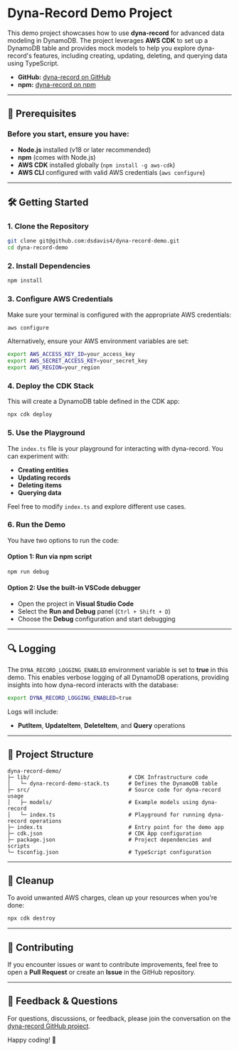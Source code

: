 # Dyna-Record Demo Project

This demo project showcases how to use **dyna-record** for advanced data modeling in DynamoDB. The project leverages **AWS CDK** to set up a DynamoDB table and provides mock models to help you explore dyna-record's features, including creating, updating, deleting, and querying data using TypeScript.

- **GitHub:** [dyna-record on GitHub](https://github.com/dsdavis4/dyna-record)
- **npm:** [dyna-record on npm](https://www.npmjs.com/package/dyna-record)

---

## 🚀 **Prerequisites**

### Before you start, ensure you have:

- **Node.js** installed (v18 or later recommended)
- **npm** (comes with Node.js)
- **AWS CDK** installed globally (`npm install -g aws-cdk`)
- **AWS CLI** configured with valid AWS credentials (`aws configure`)

---

## 🛠️ **Getting Started**

### 1. **Clone the Repository**

```bash
git clone git@github.com:dsdavis4/dyna-record-demo.git
cd dyna-record-demo
```

### 2. **Install Dependencies**

```bash
npm install
```

### 3. **Configure AWS Credentials**

Make sure your terminal is configured with the appropriate AWS credentials:

```bash
aws configure
```

Alternatively, ensure your AWS environment variables are set:

```bash
export AWS_ACCESS_KEY_ID=your_access_key
export AWS_SECRET_ACCESS_KEY=your_secret_key
export AWS_REGION=your_region
```

### 4. **Deploy the CDK Stack**

This will create a DynamoDB table defined in the CDK app:

```bash
npx cdk deploy
```

### 5. **Use the Playground**

The `index.ts` file is your playground for interacting with dyna-record. You can experiment with:

- **Creating entities**
- **Updating records**
- **Deleting items**
- **Querying data**

Feel free to modify `index.ts` and explore different use cases.

### 6. **Run the Demo**

You have two options to run the code:

#### Option 1: Run via npm script

```bash
npm run debug
```

#### Option 2: Use the built-in VSCode debugger

- Open the project in **Visual Studio Code**
- Select the **Run and Debug** panel (`Ctrl + Shift + D`)
- Choose the **Debug** configuration and start debugging

---

## 🔍 **Logging**

The `DYNA_RECORD_LOGGING_ENABLED` environment variable is set to **true** in this demo. This enables verbose logging of all DynamoDB operations, providing insights into how dyna-record interacts with the database:

```bash
export DYNA_RECORD_LOGGING_ENABLED=true
```

Logs will include:

- **PutItem**, **UpdateItem**, **DeleteItem**, and **Query** operations

---

## 📂 **Project Structure**

```plaintext
dyna-record-demo/
├─ lib/                               # CDK Infrastructure code
│   └─ dyna-record-demo-stack.ts      # Defines the DynamoDB table
├─ src/                               # Source code for dyna-record usage
│   ├─ models/                        # Example models using dyna-record
│   └─ index.ts                       # Playground for running dyna-record operations
├─ index.ts                           # Entry point for the demo app
├─ cdk.json                           # CDK App configuration
├─ package.json                       # Project dependencies and scripts
└─ tsconfig.json                      # TypeScript configuration

```

---

## 🧹 **Cleanup**

To avoid unwanted AWS charges, clean up your resources when you're done:

```bash
npx cdk destroy
```

---

## 🤝 **Contributing**

If you encounter issues or want to contribute improvements, feel free to open a **Pull Request** or create an **Issue** in the GitHub repository.

---

## 📧 **Feedback & Questions**

For questions, discussions, or feedback, please join the conversation on the [dyna-record GitHub project](https://github.com/dsdavis4/dyna-record).

Happy coding! 🚀

